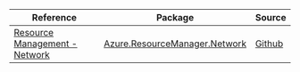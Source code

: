| Reference | Package | Source |
|---|---|---|
|[Resource Management - Network](resourcemanager.network-readme.md)|[Azure.ResourceManager.Network](https://www.nuget.org/packages/Azure.ResourceManager.Network)|[Github](https://github.com/Azure/azure-sdk-for-net/blob/main/sdk/network/Azure.ResourceManager.Network)|
